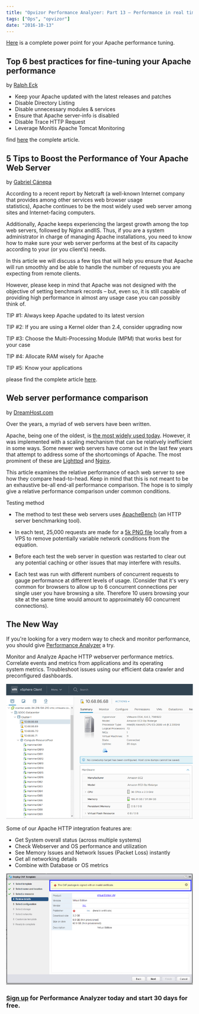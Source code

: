 ```yaml
---
title: "Opvizor Performance Analyzer: Part 13 – Performance in real time for Apache HTTP Server"
tags: ["Ops", "opvizor"]
date: "2016-10-13"
---
```


[Here](https://www.google.com/url?sa=t&rct=j&q=&esrc=s&source=web&cd=7&cad=rja&uact=8&ved=0ahUKEwi62eSwr8HPAhVKRSYKHXNtCk4QFghTMAY&url=http%3A%2F%2Fwww.apachecon.com%2Feu2007%2Fmaterials%2FPerformance_Up.ppt&usg=AFQjCNE6U21ulRLaMrHdjXhtQTU9eBoy0g&sig2=XHuZBJzlczcDCYYJw-reGA&bvm=bv.134495766,d.eWE) is a complete power point for your Apache performance tuning.

## Top 6 best practices for fine-tuning your Apache performance

by [Ralph Eck](http://www.monitis.com/blog/author/ralph/)

- Keep your Apache updated with the latest releases and patches
- Disable Directory Listing
- Disable unnecessary modules & services
- Ensure that Apache server-info is disabled
- Disable Trace HTTP Request
- Leverage Monitis Apache Tomcat Monitoring

find [here](http://www.monitis.com/blog/top-6-best-practices-for-fine-tuning-your-apache-performance/) the complete article.

## 5 Tips to Boost the Performance of Your Apache Web Server

by [Gabriel Cánepa](http://www.tecmint.com/author/gacanepa/)

According to a recent report by Netcraft (a well-known Internet company that provides among other services web browser usage statistics), Apache continues to be the most widely used web server among sites and Internet-facing computers.

Additionally, Apache keeps experiencing the largest growth among the top web servers, followed by Nginx andIIS. Thus, if you are a system administrator in charge of managing Apache installations, you need to know how to make sure your web server performs at the best of its capacity according to your (or you client’s) needs.

In this article we will discuss a few tips that will help you ensure that Apache will run smoothly and be able to handle the number of requests you are expecting from remote clients.

However, please keep in mind that Apache was not designed with the objective of setting benchmark records – but, even so, it is still capable of providing high performance in almost any usage case you can possibly think of.

​TIP #1: Always keep Apache updated to its latest version

TIP #2: If you are using a Kernel older than 2.4, consider upgrading now

TIP #3: Choose the Multi-Processing Module (MPM) that works best for your case

TIP #4: Allocate RAM wisely for Apache

TIP #5: Know your applications

please find the complete article [here](http://www.tecmint.com/apache-performance-tuning/).

## Web server performance comparison

by [DreamHost.com](https://help.dreamhost.com/hc/en-us/articles/215945987-Web-server-performance-comparison)

Over the years, a myriad of web servers have been written.

Apache, being one of the oldest, is [the most widely used today](http://news.netcraft.com/archives/2015/01/15/january-2015-web-server-survey.html). However, it was implemented with a scaling mechanism that can be relatively inefficient in some ways. Some newer web servers have come out in the last few years that attempt to address some of the shortcomings of Apache. The most prominent of these are [Lighttpd](https://help.dreamhost.com/hc/en-us/articles/218079257-Lighttpd) and [Nginx](https://help.dreamhost.com/hc/en-us/articles/216431827-Nginx-overview).

This article examines the relative performance of each web server to see how they compare head-to-head. Keep in mind that this is not meant to be an exhaustive be-all end-all performance comparison. The hope is to simply give a relative performance comparison under common conditions.

Testing method

- The method to test these web servers uses [ApacheBench](http://httpd.apache.org/docs/2.0/programs/ab.html) (an HTTP server benchmarking tool).

- In each test, 25,000 requests are made for a [5k PNG file](https://objects-us-west-1.dream.io/kbimages/images/Dreamhost_logo.png) locally from a VPS to remove potentially variable network conditions from the equation.

- Before each test the web server in question was restarted to clear out any potential caching or other issues that may interfere with results.

- Each test was run with different numbers of concurrent requests to gauge performance at different levels of usage. (Consider that it's very common for browsers to allow up to 6 concurrent connections per single user you have browsing a site. Therefore 10 users browsing your site at the same time would amount to approximately 60 concurrent connections).

## The New Way

If you're looking for a very modern way to check and monitor performance, you should give [Performance Analyzer](http://try.opvizor.com/perfanalyzer/) a try. 

Monitor and Analyze Apache HTTP webserver performance metrics. Correlate events and metrics from applications and its operating system metrics. Troubleshoot issues using our efficient data crawler and preconfigured dashboards.

![Apache HTTP Server](/images/blog/1-1.png)

Some of our Apache HTTP integration features are:

- Get System overall status (across multiple systems)
- Check Webserver and OS performance and utilization
- See Memory Issues and Network Issues (Packet Loss) instantly
- Get all networking details
- Combine with Database or OS metrics

![Apache HTTP Server](/images/blog/2-1.png)

### [Sign up](http://try.opvizor.com/perfanalyzer/) for Performance Analyzer today and start 30 days for free.
